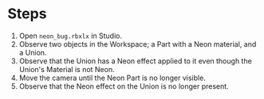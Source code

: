 # Steps

1. Open `neon_bug.rbxlx` in Studio.
2. Observe two objects in the Workspace; a Part with a Neon material, and a Union.
3. Observe that the Union has a Neon effect applied to it even though the Union's Material is not Neon.
5. Move the camera until the Neon Part is no longer visible.
6. Observe that the Neon effect on the Union is no longer present.
